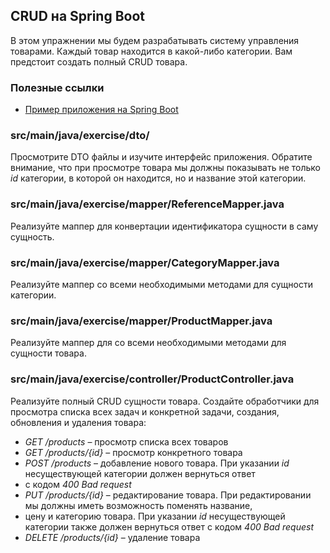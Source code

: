 ## CRUD на Spring Boot

В этом упражнении мы будем разрабатывать систему управления товарами. Каждый товар находится в какой-либо категории. 
Вам предстоит создать полный CRUD товара.

### Полезные ссылки

* [Пример приложения на Spring Boot](https://github.com/hexlet-components/java-spring-blog/tree/main)

### src/main/java/exercise/dto/

Просмотрите DTO файлы и изучите интерфейс приложения. Обратите внимание, что при просмотре товара мы должны показывать 
не только *id* категории, в которой он находится, но и название этой категории.

### src/main/java/exercise/mapper/ReferenceMapper.java

Реализуйте маппер для конвертации идентификатора сущности в саму сущность.

### src/main/java/exercise/mapper/CategoryMapper.java

Реализуйте маппер со всеми необходимыми методами для сущности категории.

### src/main/java/exercise/mapper/ProductMapper.java

Реализуйте маппер для со всеми необходимыми методами для сущности товара.

### src/main/java/exercise/controller/ProductController.java

Реализуйте полный CRUD сущности товара. Создайте обработчики для просмотра списка всех задач и конкретной задачи, 
создания, обновления и удаления товара:

* *GET /products* – просмотр списка всех товаров
* *GET /products/{id}* – просмотр конкретного товара
* *POST /products* – добавление нового товара. При указании *id* несуществующей категории должен вернуться ответ 
* с кодом *400 Bad request*
* *PUT /products/{id}* – редактирование товара. При редактировании мы должны иметь возможность поменять название, 
* цену и категорию товара. При указании *id* несуществующей категории также должен вернуться ответ с кодом *400 Bad request*
* *DELETE /products/{id}* – удаление товара
